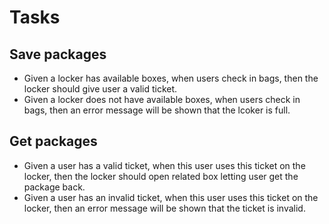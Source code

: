 # Tasks

## Save packages

* Given a locker has available boxes, when users check in bags, then the locker should give user a valid ticket.
* Given a locker does not have available boxes, when users check in bags, then an error message will be shown that the lcoker is full.

## Get packages

* Given a user has a valid ticket, when this user uses this ticket on the locker, then the locker should open related box letting user get the package back.
* Given a user has an invalid ticket, when this user uses this ticket on the locker, then an error message will be shown that the ticket is invalid.
